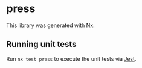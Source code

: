 # press

This library was generated with [Nx](https://nx.dev).

## Running unit tests

Run `nx test press` to execute the unit tests via [Jest](https://jestjs.io).
